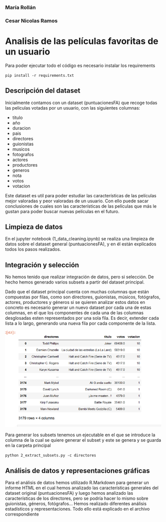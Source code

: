 ### María Rollán
### Cesar Nicolas Ramos

# Analisis de las películas favoritas de un usuario
Para poder ejecutar todo el código es necesario instalar los requirements

`pip install -r requirements.txt`

## Descripción del dataset
Inicialmente contamos con un dataset (puntuacionesFA) que recoge todas las peliculas votadas por un usuario, con las siguientes columnas:

- titulo
- año          
- duracion       
- pais           
- directores     
- guionistas     
- musicos        
- fotografos     
- actores        
- productores    
- generos        
- nota           
- votos          
- votacion

Este dataset es util para poder estudiar las características de las películas mejor valoradas y peor valoradas de un usuario. Con ello puede sacar conclusiones de cuales son las 
características de las películas que más le gustan para poder buscar nuevas películas en el futuro.

## Limpieza de datos
En el jupyter notebook (1_data_cleaning.ipynb) se realiza una limpieza de datos sobre el dataset general (puntuacionesFA), y en él están explicados todos los pasos realizados.

## Integración y selección
No hemos tenido que realizar integración de datos, pero si selección. De hecho hemos generado varios subsets a partir del dataset principal.

Dado que el dataset principal cuenta con muchas columnas que están compuestas por filas, como son directores, guionistas, músicos, fotógrafos, actores, productores y géneros 
si se quieren analizar estos datos en concreto es necesario generar un nuevo dataset por cada una de estas columnas, en el que los componentes de cada una de las columnas 
desglosadas esten representados por una sola fila. Es decir, extender cada lista a lo largo, generando una nueva fila por cada componente de la lista.

![Error de imagen](https://github.com/maryskal/FA_data_analysis/blob/main/image.png?raw=true)

Para generar los subsets tenemos un ejecutable en el que se introduce la columna de la cual se quiere generar el subset y este se genera y se guarda en la carpeta principal

`python 2_extract_subsets.py -c directores`

## Análisis de datos y representaciones gráficas
Para el análisis de datos hemos utilizado R.Markdown para generar un informe HTML en el cual hemos analizado las características generales del dataset original (puntuacionesFA) y luego hemos analizado las características de los directores, pero se podría hacer lo mismo sobre guionistas, géneros, fotógrafos... Hemos realizado diferentes análisis estadísticos y representaciones. Todo ello está explicado en el 
archivo correspondiente
